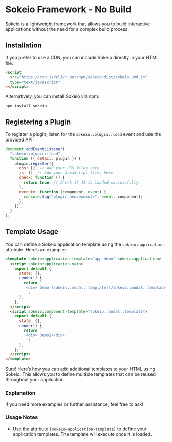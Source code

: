 # Sokeio Framework - No Build

Sokeio is a lightweight framework that allows you to build interactive applications without the need for a complex build process.

## Installation

If you prefer to use a CDN, you can include Sokeio directly in your HTML file:

```html
<script
  src="https://cdn.jsdelivr.net/npm/sokeio/dist/sokeio.umd.js"
  type="text/javascript"
></script>
```

Alternatively, you can install Sokeio via npm:

```bash
npm install sokeio
```

## Registering a Plugin

To register a plugin, listen for the `sokeio::plugin::load` event and use the provided API:

```javascript
document.addEventListener(
  "sokeio::plugin::load",
  function ({ detail: plugin }) {
    plugin.register({
      css: [], // Add your CSS files here
      js: [], // Add your JavaScript files here
      check: function () {
        return true; // Check if JS is loaded successfully.
      },
      execute: function (component, event) {
        console.log("plugin_new:execute", event, component);
      },
    });
  }
);
```

## Template Usage

You can define a Sokeio application template using the `sokeio:application` attribute. Here’s an example:

```html
<template sokeio:application-template="app-demo" sokeio:application>
  <script sokeio:application-main>
    export default {
      state: {},
      render() {
        return `
         <div> Demo [sokeio::modal::template][/sokeio::modal::template]</div>
         `;
      },
    };
  </script>
  <script sokeio:component-template="sokeio::modal::template">
    export default {
      state: {},
      render() {
        return `
         <div> Demo2</div>
         `;
      },
    };
  </script>
</template>
```

Sure! Here’s how you can add additional templates to your HTML using Sokeio. This allows you to define multiple templates that can be reused throughout your application.

### Explanation

If you need more examples or further assistance, feel free to ask!

### Usage Notes

- Use the attribute `[sokeio-application-template]` to define your application templates. The template will execute once it is loaded.

